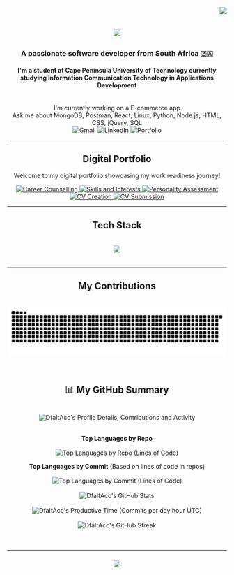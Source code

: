 <img align="right" src="https://visitor-badge.laobi.icu/badge?page_id=DfaltAcc.DfaltAcc" />

<h1 align="center">
  <a href="https://git.io/typing-svg">
    <img src="https://readme-typing-svg.herokuapp.com/?font=Righteous&size=35¢er=true&vCenter=true&width=500&height=70&duration=4000&lines=Hi+There!+👋;+I'm+Hlumelo+Madlingozi!;+A+Passionate+Developer;+Welcome+to+my+Profile!&pause=1000">
  </a>
</h1>

<h3 align="center">A passionate software developer from South Africa 🇿🇦</h3>
<h4 align="center">I'm a student at Cape Peninsula University of Technology currently studying Information Communication Technology in Applications Development</h4>

<br/>

<div align="center">
  I'm currently working on a E-commerce app
  <br/>
  Ask me about MongoDB, Postman, React, Linux, Python, Node.js, HTML, CSS, jQuery, SQL
  <br/>
</div>

<div align="center">
  <a href="mailto:madlingozihlumelo@gmail.com">
    <img src="https://img.shields.io/badge/Gmail-D14836?style=for-the-badge&logo=gmail&logoColor=white" alt="Gmail"/>
  </a>
  <a href="https://www.linkedin.com/in/hlumelo-madlingozi-97a889234" target="_blank">
    <img src="https://img.shields.io/badge/LinkedIn-0077B5?style=for-the-badge&logo=linkedin&logoColor=white" alt="LinkedIn"/>
  </a>
  <a href="https://github.com/DfaltAcc?tab=repositories" target="_blank">
    <img src="https://img.shields.io/badge/Portfolio-FF5722?style=for-the-badge&logo=github&logoColor=white" alt="Portfolio"/>
  </a>
</div>

<hr/>

<!-- Digital Portfolio Navigation -->
<h2 align="center"> Digital Portfolio</h2>
<div align="center">
  <p>Welcome to my digital portfolio showcasing my work readiness journey!</p>
  <a href="Career-Counselling.md">
    <img src="https://img.shields.io/badge/Career_Counselling-4285F4?style=for-the-badge&logo=google-scholar&logoColor=white" alt="Career Counselling"/>
  </a>
  <a href="Skills-and-Interests.md">
    <img src="https://img.shields.io/badge/Skills_&_Interests-FF5722?style=for-the-badge&logo=skillshare&logoColor=white" alt="Skills and Interests"/>
  </a>
  <a href="Personality-Assessment.md">
    <img src="https://img.shields.io/badge/Personality_Assessment-512BD4?style=for-the-badge&logo=protondb&logoColor=white" alt="Personality Assessment"/>
  </a>
  <a href="CV-Creation.md">
    <img src="https://img.shields.io/badge/CV_Creation-0ACF83?style=for-the-badge&logo=docusign&logoColor=white" alt="CV Creation"/>
  </a>
  <a href="CV-Submission.md">
    <img src="https://img.shields.io/badge/CV_Submission-007ACC?style=for-the-badge&logo=telegram&logoColor=white" alt="CV Submission"/>
  </a>
</div>

<hr/>

<h2 align="center"> Tech Stack </h2>
<br/>
<div align="center">
    <a href="https://skillicons.dev">
        <img src="https://skillicons.dev/icons?i=mongodb,postman,react,linux,python,nodejs,html,css,jquery,mysql,git,vscode&perline=6" />
    </a>
</div>

<br/>
<hr/>

<div align="center">
  <h2> My Contributions </h2>
  <br>
  <img alt="snake eating my contributions" src="https://raw.githubusercontent.com/DfaltAcc/DfaltAcc/output/github-contribution-grid-snake.svg" />
  <br/><br/><br/>
</div>

<!-- NEW SUMMARY STYLE STATS SECTION -->
<h2 align="center">📊 My GitHub Summary</h2>
<br>
<div align="center">
  <img src="https://github-profile-summary-cards.vercel.app/api/cards/profile-details?username=DfaltAcc&theme=github_dark&border_radius=10&include_all_commits=true" alt="DfaltAcc's Profile Details, Contributions and Activity"/>
  <br/><br/>

  <p align="center"><b>Top Languages by Repo</b></p>
  <img align="center" src="https://github-readme-stats.vercel.app/api/top-langs/?username=DfaltAcc&layout=donut&theme=github_dark&langs_count=5&border_radius=10&hide_title=true&card_width=300" alt="Top Languages by Repo (Lines of Code)"/>
  <br/>
  <p align="center"><b>Top Languages by Commit</b> (Based on lines of code in repos)</p>
  <img align="center" src="https://github-readme-stats.vercel.app/api/top-langs/?username=DfaltAcc&layout=donut&theme=github_dark&langs_count=5&border_radius=10&hide_title=true&card_width=300&exclude_repo=some_non_existent_repo_to_potentially_vary_output_if_needed" alt="Top Languages by Commit (Lines of Code)"/>
  <br/><br/>

  <img src="https://github-readme-stats.vercel.app/api?username=DfaltAcc&show_icons=true&theme=github_dark&rank_icon=github&border_radius=10&hide_title=true&hide_rank=true&include_all_commits=true&count_private=true" alt="DfaltAcc's GitHub Stats"/>
  <br/><br/>
  
  <img src="https://github-profile-summary-cards.vercel.app/api/cards/productive-time?username=DfaltAcc&theme=github_dark&utcOffset=0&border_radius=10" alt="DfaltAcc's Productive Time (Commits per day hour UTC)"/>
  <br/><br/>

  <img src="https://github-readme-streak-stats.herokuapp.com/?user=DfaltAcc&theme=github_dark&hide_border=false&border_radius=10&date_format=M%20j%5B%2C%20Y%5D" alt="DfaltAcc's GitHub Streak"/>
</div>
<br/><br/>
<hr/>


<h3 align="center">
    <img src="https://readme-typing-svg.herokuapp.com/?font=Righteous&size=25¢er=true&vCenter=true&width=500&height=70&duration=4000&lines=Thanks+for+visiting!+✨;Feel+free+to+connect+on+LinkedIn!;Let's+build+something+amazing!&pause=1000">
</h3>

<br/>
